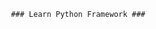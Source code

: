                         
                        
                        ### Learn Python Framework ###